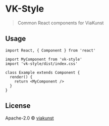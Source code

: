 # VK-Style

> Common React components for ViaKunst

## Usage

```tsx
import React, { Component } from 'react'

import MyComponent from 'vk-style'
import 'vk-style/dist/index.css'

class Example extends Component {
  render() {
    return <MyComponent />
  }
}
```

## License

Apache-2.0 © [viakunst](https://github.com/viakunst)
